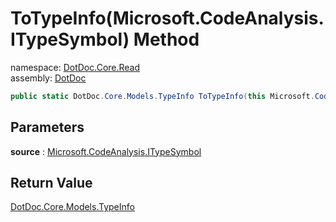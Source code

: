 ﻿# ToTypeInfo\(Microsoft\.CodeAnalysis\.ITypeSymbol\) Method

namespace: [DotDoc\.Core\.Read](../../DotDoc.Core.Read.md)<br />
assembly: [DotDoc](../../../DotDoc.md)



```csharp
public static DotDoc.Core.Models.TypeInfo ToTypeInfo(this Microsoft.CodeAnalysis.ITypeSymbol source);
```

## Parameters

__source__ : [Microsoft\.CodeAnalysis\.ITypeSymbol](https://docs.microsoft.com/dotnet/api/Microsoft.CodeAnalysis.ITypeSymbol)



## Return Value

[DotDoc\.Core\.Models\.TypeInfo](../../../DotDoc/DotDoc.Core.Models/TypeInfo.md)



